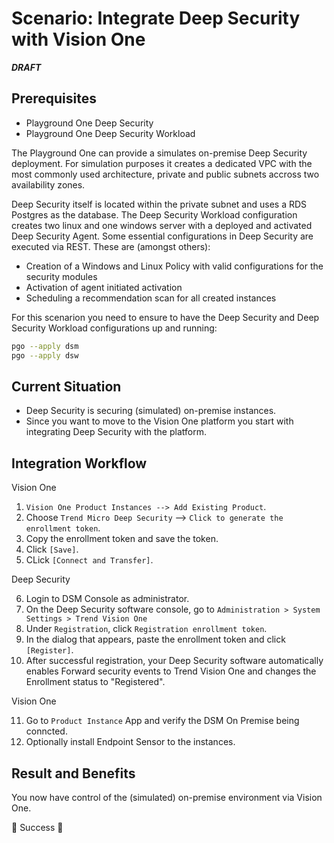 # Scenario: Integrate Deep Security with Vision One

***DRAFT***

## Prerequisites

- Playground One Deep Security
- Playground One Deep Security Workload

The Playground One can provide a simulates on-premise Deep Security deployment. For simulation purposes it creates a dedicated VPC with the most commonly used architecture, private and public subnets accross two availability zones. 

Deep Security itself is located within the private subnet and uses a RDS Postgres as the database. The Deep Security Workload configuration creates two linux and one windows server with a deployed and activated Deep Security Agent. Some essential configurations in Deep Security are executed via REST. These are (amongst others):

- Creation of a Windows and Linux Policy with valid configurations for the security modules
- Activation of agent initiated activation
- Scheduling a recommendation scan for all created instances

For this scenarion you need to ensure to have the Deep Security and Deep Security Workload configurations up and running:

```sh
pgo --apply dsm
pgo --apply dsw
```

## Current Situation

- Deep Security is securing (simulated) on-premise instances.
- Since you want to move to the Vision One platform you start with integrating Deep Security with the platform.

## Integration Workflow

Vision One

1. `Vision One Product Instances --> Add Existing Product`.
2. Choose `Trend Micro Deep Security` --> `Click to generate the enrollment token`.
3. Copy the enrollment token and save the token.
4. Click `[Save]`.
5. CLick `[Connect and Transfer]`.

Deep Security

6. Login to DSM Console as administrator.
7. On the Deep Security software console, go to `Administration > System Settings > Trend Vision One`
8. Under `Registration`, click `Registration enrollment token`.
9. In the dialog that appears, paste the enrollment token and click  `[Register]`.
10. After successful registration, your Deep Security software automatically enables Forward security events to Trend Vision One and changes the Enrollment status to "Registered".

Vision One

11. Go to `Product Instance` App and verify the DSM On Premise being conncted.
12. Optionally install Endpoint Sensor to the instances.

## Result and Benefits

You now have control of the (simulated) on-premise environment via Vision One.

🎉 Success 🎉
